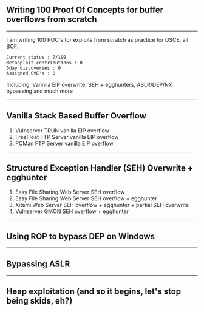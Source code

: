 ## Writing 100 Proof Of Concepts for buffer overflows from scratch
----
I am writing 100 POC's for exploits from scratch as practice for OSCE, all BOF. 

```
Current status : 7/100
Metasploit contributions : 0
0day discoveries : 0
Assigned CVE's : 0
```

Including: Vannila EIP overwrite, SEH + egghunters, ASLR/DEP/NX bypassing and much more

----
## Vanilla Stack Based Buffer Overflow

1. Vulnserver TRUN vanilla EIP overflow
2. FreeFloat FTP Server vanilla EIP overflow
2. PCMan FTP Server vanilla EIP overflow

----
## Structured Exception Handler (SEH) Overwrite + egghunter

1. Easy File Sharing Web Server SEH overflow
2. Easy File Sharing Web Server SEH overflow + egghunter
3. Xitami Web Server SEH overflow + egghunter + partial SEH overwrite
4. Vulnserver GMON SEH overflow + egghunter

----
## Using ROP to bypass DEP on Windows

----
## Bypassing ASLR

----
## Heap exploitation (and so it begins, let's stop being skids, eh?)

